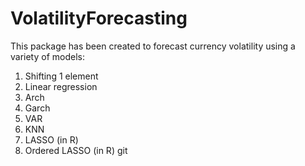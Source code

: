 # VolatilityForecasting
This package has been created to forecast currency volatility using a variety of models:

1. Shifting 1 element
2. Linear regression
3. Arch
4. Garch
5. VAR
6. KNN
7. LASSO (in R)
8. Ordered LASSO (in R)
git 